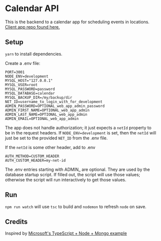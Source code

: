 # Calendar API

This is the backend to a calendar app for scheduling events in locations.
[Client app repo found here.](https://github.com/dwmorrin/material-calendar)

## Setup

`yarn` to install dependencies.

Create a .env file:

```
PORT=3001
NODE_ENV=development
MYSQL_HOST="127.0.0.1"
MYSQL_USER=root
MYSQL_PASSWORD=password
MYSQL_DATABASE=calendar
MYSQL_BACKUP_DIR=/my/backup/dir
NET_ID=username_to_login_with_for_development
ADMIN_PASSWORD=OPTIONAL_web_app_admin_password
ADMIN_FIRST_NAME=OPTIONAL_web_app_admin
ADMIN_LAST_NAME=OPTIONAL_web_app_admin
ADMIN_EMAIL=OPTIONAL_web_app_admin
```

The app does not handle authorization; it just expects a `netId` property to be in the request
headers. If `NODE_ENV=development` is set, then the `netId` will just be set to the provided `NET_ID` from the .env file.

If the `netId` is some other header, add to .env

```
AUTH_METHOD=CUSTOM_HEADER
AUTH_CUSTOM_HEADER=my-net-id
```

The .env entries starting with ADMIN\_ are optional. They are used by the database startup script.
If filled out, the script will use those values; otherwise the script will run interactively to get those values.

## Run

`npm run watch` will use `tsc` to build and `nodemon` to refresh `node` on save.

## Credits

Inspired by [Microsoft's TypeScript + Node + Mongo example](https://github.com/microsoft/TypeScript-Node-Starter)

